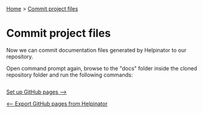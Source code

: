 [Home](index "") &gt;  [Commit project files](commitprojectfiles "Commit project files")

# Commit project files

Now we can commit documentation files generated by Helpinator to our repository.


Open command prompt again, browse to the "docs" folder inside the cloned repository folder and run the following commands:



```
```

[Set up GitHub pages --&gt;](setupgithubpages "Next")

[&lt;-- Export GitHub pages from Helpinator](exportgithubpagesfromhelpinator "Previous")
